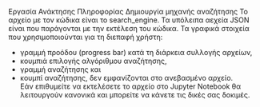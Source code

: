 Εργασία Ανάκτησης Πληροφορίας
Δημιουργία μηχανής αναζήτησης
Το αρχείο με τον κώδικα είναι το search_engine.
Τα υπόλειπα αεχεία JSON είναι που παράγονται με την εκτέλεση του κώδικα. 
Τα γραφικά στοιχεία που χρησιμοποιούνται για τη διεπαφή χρήστη: 
- γραμμή προόδου (progress bar) κατά τη διάρκεια συλλογής αρχείων, 
- κουμπιά επιλογής αλγόριθμου αναζήτησης, 
- γραμμή αναζήτησης και
- κουμπί αναζήτησης,
δεν εμφανίζονται στο ανεβασμένο αρχείο.  
Εάν επιθυμείτε να εκτελέσετε το αρχείο στο Jupyter Notebook θα λειτουργούν κανονικά και μπορείτε να κάνετε τις δικές σας δοκιμές.
